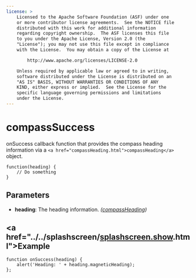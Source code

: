 ```yaml
---
license: >
    Licensed to the Apache Software Foundation (ASF) under one
    or more contributor license agreements.  See the NOTICE file
    distributed with this work for additional information
    regarding copyright ownership.  The ASF licenses this file
    to you under the Apache License, Version 2.0 (the
    "License"); you may not use this file except in compliance
    with the License.  You may obtain a copy of the License at

        http://www.apache.org/licenses/LICENSE-2.0

    Unless required by applicable law or agreed to in writing,
    software distributed under the License is distributed on an
    "AS IS" BASIS, WITHOUT WARRANTIES OR CONDITIONS OF ANY
    KIND, either express or implied.  See the License for the
    specific language governing permissions and limitations
    under the License.
---
```


# compassSuccess

onSuccess callback function that provides the compass heading information via a `<a href="compassHeading.html">compassHeading</a>` object.

    function(heading) {
        // Do something
    }

## Parameters

- __heading__: The heading information. _(<a href="compassHeading.html">compassHeading</a>)_

## <a href="../../splashscreen/<a href="../../splashscreen/splashscreen.show.html">splashscreen.show</a>.html">Example</a>

    function onSuccess(heading) {
        alert('Heading: ' + heading.magneticHeading);
    };
